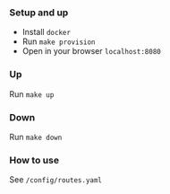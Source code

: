 ### Setup and up
* Install `docker`
* Run `make provision`
* Open in your browser `localhost:8080`

### Up
Run `make up`

### Down
Run `make down`

### How to use
See `/config/routes.yaml`
